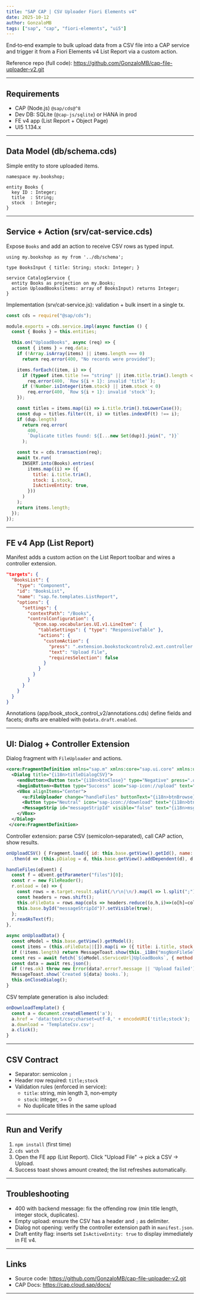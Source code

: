 ```yaml
---
title: "SAP CAP | CSV Uploader Fiori Elements v4"
date: 2025-10-12
author: GonzaloMB
tags: ["sap", "cap", "fiori-elements", "ui5"]
---
```


End‑to‑end example to bulk upload data from a CSV file into a CAP service and trigger it from a Fiori Elements v4 List Report via a custom action.

Reference repo (full code): https://github.com/GonzaloMB/cap-file-uploader-v2.git

---

## Requirements

- CAP (Node.js) `@sap/cds@^8`
- Dev DB: SQLite (`@cap-js/sqlite`) or HANA in prod
- FE v4 app (List Report + Object Page)
- UI5 1.134.x

---

## Data Model (db/schema.cds)

Simple entity to store uploaded items.

```cds
namespace my.bookshop;

entity Books {
  key ID : Integer;
  title  : String;
  stock  : Integer;
}
```

---

## Service + Action (srv/cat-service.cds)

Expose `Books` and add an action to receive CSV rows as typed input.

```cds
using my.bookshop as my from '../db/schema';

type BooksInput { title: String; stock: Integer; }

service CatalogService {
  entity Books as projection on my.Books;
  action UploadBooks(items: array of BooksInput) returns Integer;
}
```

Implementation (srv/cat-service.js): validation + bulk insert in a single tx.

```js
const cds = require("@sap/cds");

module.exports = cds.service.impl(async function () {
  const { Books } = this.entities;

  this.on("UploadBooks", async (req) => {
    const { items } = req.data;
    if (!Array.isArray(items) || items.length === 0)
      return req.error(400, "No records were provided");

    items.forEach((item, i) => {
      if (typeof item.title !== "string" || item.title.trim().length < 3)
        req.error(400, `Row ${i + 1}: invalid 'title'`);
      if (!Number.isInteger(item.stock) || item.stock < 0)
        req.error(400, `Row ${i + 1}: invalid 'stock'`);
    });

    const titles = items.map((i) => i.title.trim().toLowerCase());
    const dup = titles.filter((t, i) => titles.indexOf(t) !== i);
    if (dup.length)
      return req.error(
        400,
        `Duplicate titles found: ${[...new Set(dup)].join(", ")}`
      );

    const tx = cds.transaction(req);
    await tx.run(
      INSERT.into(Books).entries(
        items.map((i) => ({
          title: i.title.trim(),
          stock: i.stock,
          IsActiveEntity: true,
        }))
      )
    );
    return items.length;
  });
});
```

---

## FE v4 App (List Report)

Manifest adds a custom action on the List Report toolbar and wires a controller extension.

```json
"targets": {
  "BooksList": {
    "type": "Component",
    "id": "BooksList",
    "name": "sap.fe.templates.ListReport",
    "options": {
      "settings": {
        "contextPath": "/Books",
        "controlConfiguration": {
          "@com.sap.vocabularies.UI.v1.LineItem": {
            "tableSettings": { "type": "ResponsiveTable" },
            "actions": {
              "customAction": {
                "press": ".extension.bookstockcontrolv2.ext.controller.ListReportExt.onUploadCSV",
                "text": "Upload File",
                "requiresSelection": false
              }
            }
          }
        }
      }
    }
  }
}
```

Annotations (app/book_stock_control_v2/annotations.cds) define fields and facets; drafts are enabled with `@odata.draft.enabled`.

---

## UI: Dialog + Controller Extension

Dialog fragment with `FileUploader` and actions.

```xml
<core:FragmentDefinition xmlns="sap.m" xmlns:core="sap.ui.core" xmlns:u="sap.ui.unified">
  <Dialog title="{i18n>titleDialogCSV}">
    <endButton><Button text="{i18n>btnClose}" type="Negative" press=".onCloseDialog"/></endButton>
    <beginButton><Button type="Success" icon="sap-icon://upload" text="{i18n>btnUpload}" press=".onUploadData"/></beginButton>
    <VBox alignItems="Center">
      <u:FileUploader change="handleFiles" buttonText="{i18n>btnBrowse}" fileType="CSV" placeholder="{i18n>msgNonFileSelect}"/>
      <Button type="Neutral" icon="sap-icon://download" text="{i18n>btnDowloadTmpl}" press=".onDownloadTemplate"/>
      <MessageStrip id="messageStripId" visible="false" text="{i18n>msgStrip}" type="Success" showIcon="true"/>
    </VBox>
  </Dialog>
 </core:FragmentDefinition>
```

Controller extension: parse CSV (semicolon‑separated), call CAP action, show results.

```js
onUploadCSV() { Fragment.load({ id: this.base.getView().getId(), name: "bookstockcontrolv2.ext.view.UploadFileDialog", controller: this })
  .then(d => (this.pDialog = d, this.base.getView().addDependent(d), d.open())); },

handleFiles(oEvent) {
  const f = oEvent.getParameter("files")[0];
  const r = new FileReader();
  r.onload = (e) => {
    const rows = e.target.result.split(/\r\n|\n/).map(l => l.split(";")).filter(a => a.length > 1);
    const headers = rows.shift();
    this.oFileData = rows.map(cols => headers.reduce((o,h,i)=>(o[h]=cols[i],o),{}));
    this.base.byId("messageStripId")?.setVisible(true);
  };
  r.readAsText(f);
},

async onUploadData() {
  const oModel = this.base.getView().getModel();
  const items = (this.oFileData||[]).map(i => ({ title: i.title, stock: parseInt(i.stock,10) }));
  if (!items.length) return MessageToast.show(this._i18n("msgNonFileSelect"));
  const res = await fetch(`${oModel.sServiceUrl}UploadBooks`, { method: 'POST', headers: { 'Content-Type': 'application/json' }, body: JSON.stringify({ items })});
  const data = await res.json();
  if (!res.ok) throw new Error(data?.error?.message || 'Upload failed');
  MessageToast.show(`Created ${data} books.`);
  this.onCloseDialog();
}
```

CSV template generation is also included:

```js
onDownloadTemplate() {
  const a = document.createElement('a');
  a.href = 'data:text/csv;charset=utf-8,' + encodeURI('title;stock');
  a.download = 'TemplateCsv.csv';
  a.click();
}
```

---

## CSV Contract

- Separator: semicolon `;`
- Header row required: `title;stock`
- Validation rules (enforced in service):
  - `title`: string, min length 3, non‑empty
  - `stock`: integer, >= 0
  - No duplicate titles in the same upload

---

## Run and Verify

1. `npm install` (first time)
2. `cds watch`
3. Open the FE app (List Report). Click "Upload File" → pick a CSV → Upload.
4. Success toast shows amount created; the list refreshes automatically.

---

## Troubleshooting

- 400 with backend message: fix the offending row (min title length, integer stock, duplicates).
- Empty upload: ensure the CSV has a header and `;` as delimiter.
- Dialog not opening: verify the controller extension path in `manifest.json`.
- Draft entity flag: inserts set `IsActiveEntity: true` to display immediately in FE v4.

---

## Links

- Source code: https://github.com/GonzaloMB/cap-file-uploader-v2.git
- CAP Docs: https://cap.cloud.sap/docs/

---
